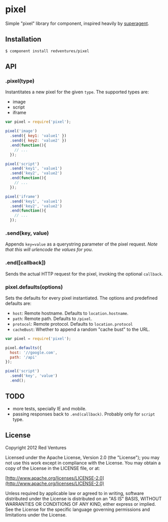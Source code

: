 
# pixel

  Simple "pixel" library for component, inspired heavily by [superagent](https://github.com/visionmedia/superagent).

## Installation

    $ component install redventures/pixel

## API

### .pixel(type)

Instantitates a new pixel for the given `type`. The supported types are:

  - image
  - script
  - iframe

```javascript
var pixel = require('pixel');

pixel('image')
  .send({ key1: 'value1' })
  .send({ key2: 'value2' })
  .end(function(){
    // ...
  });

pixel('script')
  .send('key1', 'value1')
  .send('key2', 'value2')
  .end(function(){
    // ...
  });

pixel('iframe')
  .send('key1', 'value1')
  .send('key2', 'value2')
  .end(function(){
    // ...
  });
```


### .send(key, value)

Appends `key=value` as a querystring parameter of the pixel request. *Note that this will urlencode the values for you*.


### .end([callback])

Sends the actual HTTP request for the pixel, invoking the optional `callback`.


### pixel.defaults(options)

Sets the defaults for every pixel instantiated. The options and predefined defaults are:

  - `host`: Remote hostname. Defaults to `location.hostname`.
  - `path`: Remote path. Defaults to `/pixel`.
  - `protocol`: Remote protocol. Defaults to `location.protocol`
  - `cacheBust`: Whether to append a random "cache bust" to the URL.

```javascript
var pixel = require('pixel');

pixel.defaults({
  host: '//google.com',
  path: '/api'
});

pixel('script')
  .send('key', 'value')
  .end();
```

## TODO

  - more tests, specially IE and mobile.
  - passing responses back to `.end(callback)`. Probably only for `script` type.

## License

Copyright 2012 Red Ventures

Licensed under the Apache License, Version 2.0 (the "License"); you may not use this work except in compliance with the License. You may obtain a copy of the License in the LICENSE file, or at:

[http://www.apache.org/licenses/LICENSE-2.0](http://www.apache.org/licenses/LICENSE-2.0)

Unless required by applicable law or agreed to in writing, software distributed under the License is distributed on an "AS IS" BASIS, WITHOUT WARRANTIES OR CONDITIONS OF ANY KIND, either express or implied. See the License for the specific language governing permissions and limitations under the License.
